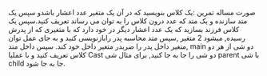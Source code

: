 صورت مساله تمرین :یک کلاس بنویسید که در آن یک متغیر عدد اعشار باشدو سپس یک متد سازنده و یک متد که عدد درون کلاس 
را به توان می رساند تعریف کنید.سپس یک کلاس فرزند بسازید که یک عدد اعشار دیگر در خود دارد که با متغیری که از پدرش 
رسیده, میشود 2 متغیر ,سپس متد محاسبه پدر رابازنویسی کنید و به جای عمل توان ,متغیر داخل پدر را ضربدر متغیر داخل خود کند.
سپس داخل متد main
دو شی از هر دو کلاس تعریف کنید و با عملیا Cast
دو شی را جا به جا کنید, برای مثال شی parent با شی child جا به جا شود.